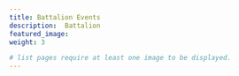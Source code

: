 ```yaml
---
title: Battalion Events
description:  Battalion 
featured_image: 
weight: 3

# list pages require at least one image to be displayed.
---
```

